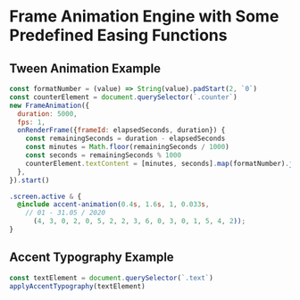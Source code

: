 # Frame Animation Engine with Some Predefined Easing Functions

## Tween Animation Example
```js
const formatNumber = (value) => String(value).padStart(2, `0`)
const counterElement = document.querySelector(`.counter`)
new FrameAnimation({
  duration: 5000,
  fps: 1,
  onRenderFrame({frameId: elapsedSeconds, duration}) {
    const remainingSeconds = duration - elapsedSeconds
    const minutes = Math.floor(remainingSeconds / 1000)
    const seconds = remainingSeconds % 1000
    counterElement.textContent = [minutes, seconds].map(formatNumber).join(`:`)
  },
}).start()
```

```scss
.screen.active & {
  @include accent-animation(0.4s, 1.6s, 1, 0.033s,
    // 01 - 31.05 / 2020
      (4, 3, 0, 2, 0, 5, 2, 2, 3, 6, 0, 3, 0, 1, 5, 4, 2));
}
```

## Accent Typography Example
```js
const textElement = document.querySelector(`.text`)
applyAccentTypography(textElement)
```
